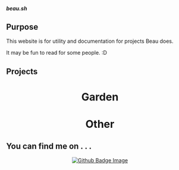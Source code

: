 <h5>beau.sh</h5>

## Purpose 

This website is for utility and documentation for projects Beau does. 

It may be fun to read for some people. :D 

## Projects 

<div align="center">
  <h1 width="100%">Garden</h1>
  <h1 width="100%">Other</h1>
</div>
<div class="rainbow-retro"></div>

<h2>You can find me on . . . </h2>
<div align="center">
  <p><a href="https://github.com/BeauBouchard/"><img src="https://img.shields.io/badge/Github-FFFFFF.svg?logo=github&logoColor=blue" alt="Github Badge Image" /></a></p>
</div>
